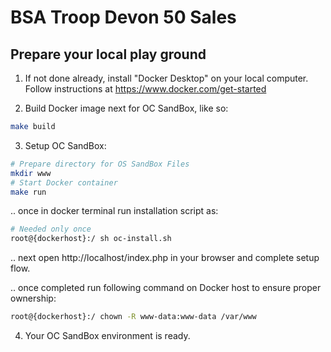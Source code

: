 # BSA Troop Devon 50 Sales

## Prepare your local play ground

1. If not done already, install "Docker Desktop" on your local computer. Follow instructions at https://www.docker.com/get-started

2. Build Docker image next for OC SandBox, like so:

```bash
make build
```

3. Setup OC SandBox:

```bash
# Prepare directory for OS SandBox Files
mkdir www
# Start Docker container
make run
```

.. once in docker terminal run installation script as:

```bash
# Needed only once
root@{dockerhost}:/ sh oc-install.sh
```

.. next open http://localhost/index.php in your browser and complete setup flow.

.. once completed run following command on Docker host to ensure proper ownership:

```bash
root@{dockerhost}:/ chown -R www-data:www-data /var/www
```


4. Your OC SandBox environment is ready.
